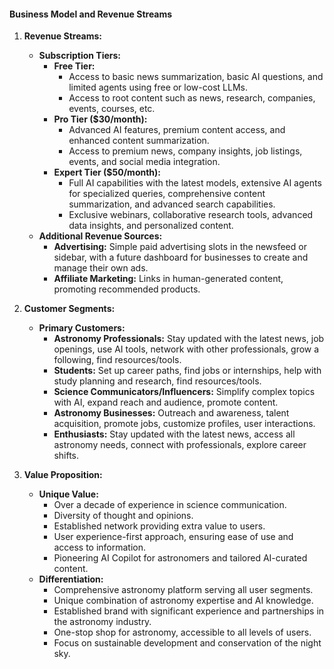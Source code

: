 #### Business Model and Revenue Streams

1. **Revenue Streams:**
   - **Subscription Tiers:**
     - **Free Tier:**
       - Access to basic news summarization, basic AI questions, and limited agents using free or low-cost LLMs.
       - Access to root content such as news, research, companies, events, courses, etc.
     - **Pro Tier ($30/month):**
       - Advanced AI features, premium content access, and enhanced content summarization.
       - Access to premium news, company insights, job listings, events, and social media integration.
     - **Expert Tier ($50/month):**
       - Full AI capabilities with the latest models, extensive AI agents for specialized queries, comprehensive content summarization, and advanced search capabilities.
       - Exclusive webinars, collaborative research tools, advanced data insights, and personalized content.
   - **Additional Revenue Sources:**
     - **Advertising:** Simple paid advertising slots in the newsfeed or sidebar, with a future dashboard for businesses to create and manage their own ads.
     - **Affiliate Marketing:** Links in human-generated content, promoting recommended products.

2. **Customer Segments:**
   - **Primary Customers:**
     - **Astronomy Professionals:** Stay updated with the latest news, job openings, use AI tools, network with other professionals, grow a following, find resources/tools.
     - **Students:** Set up career paths, find jobs or internships, help with study planning and research, find resources/tools.
     - **Science Communicators/Influencers:** Simplify complex topics with AI, expand reach and audience, promote content.
     - **Astronomy Businesses:** Outreach and awareness, talent acquisition, promote jobs, customize profiles, user interactions.
     - **Enthusiasts:** Stay updated with the latest news, access all astronomy needs, connect with professionals, explore career shifts.

3. **Value Proposition:**
   - **Unique Value:**
     - Over a decade of experience in science communication.
     - Diversity of thought and opinions.
     - Established network providing extra value to users.
     - User experience-first approach, ensuring ease of use and access to information.
     - Pioneering AI Copilot for astronomers and tailored AI-curated content.
   - **Differentiation:**
     - Comprehensive astronomy platform serving all user segments.
     - Unique combination of astronomy expertise and AI knowledge.
     - Established brand with significant experience and partnerships in the astronomy industry.
     - One-stop shop for astronomy, accessible to all levels of users.
     - Focus on sustainable development and conservation of the night sky.
